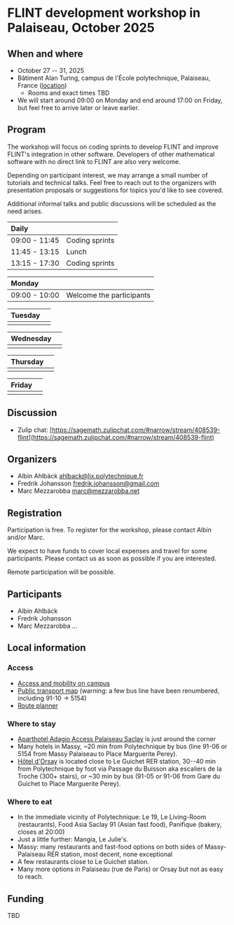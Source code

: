 # FLINT development workshop in Palaiseau, October 2025

## When and where

* October 27 -- 31, 2025
* Bâtiment Alan Turing, campus de l'École polytechnique, Palaiseau, France
  ([location](https://www.openstreetmap.org/?mlat=48.71441&mlon=2.20540#map=18/48.71441/2.20540))
  * Rooms and exact times TBD
* We will start around 09:00 on Monday and end around 17:00 on Friday, but feel
  free to arrive later or leave earlier.

## Program

The workshop will focus on coding sprints to develop FLINT and improve FLINT's
integration in other software.  Developers of other mathematical software with
no direct link to FLINT are also very welcome.

Depending on participant interest, we may arrange a small number of tutorials
and technical talks.  Feel free to reach out to the organizers with
presentation proposals or suggestions for topics you'd like to see covered.

Additional informal talks and public discussions will be scheduled as the need
arises.

| Daily         |                |
|:--------------|----------------|
| 09:00 - 11:45 | Coding sprints |
| 11:45 - 13:15 | Lunch          |
| 13:15 - 17:30 | Coding sprints |

| Monday        |             |
|:--------------|-------------|
| 09:00 - 10:00 | Welcome the participants |

| Tuesday       |             |
|:--------------|-------------|
|               |             |

| Wednesday     |             |
|:--------------|-------------|
|               |             |

| Thursday      |             |
|:--------------|-------------|
|               |             |

| Friday        |             |
|:--------------|-------------|
|               |             |

## Discussion

* Zulip chat: [https://sagemath.zulipchat.com/#narrow/stream/408539-flint](https://sagemath.zulipchat.com/#narrow/stream/408539-flint)

## Organizers

* Albin Ahlbäck <ahlback@lix.polytechnique.fr>
* Fredrik Johansson <fredrik.johansson@gmail.com>
* Marc Mezzarobba <marc@mezzarobba.net>

## Registration

Participation is free.  To register for the workshop, please contact Albin
and/or Marc.

We expect to have funds to cover local expenses and travel for some
participants.  Please contact us as soon as possible if you are interested.

Remote participation will be possible.

## Participants

* Albin Ahlbäck
* Fredrik Johansson
* Marc Mezzarobba
...

## Local information

### Access

* [Access and mobility on campus](https://www.ip-paris.fr/en/access-and-mobility-campus)
* [Public transport map](https://www.paris-saclay.com/fileadmin/documents/2.Vivre_ici/Mobilite/Plan_Secteur_Orsay.pdf)
  (warning: a few bus line have been renumbered, including 91-10 → 5154)
* [Route planner](https://www.iledefrance-mobilites.fr/en)

### Where to stay

* [Aparthotel Adagio Access Palaiseau Saclay](https://www.adagio-city.com/fr/hotel-a0x3-apparthotel-adagio-access-palaiseau-saclay.shtml)
  is just around the corner
* Many hotels in Massy, ~20 min from Polytechnique by bus (line 91-06 or 5154
  from Massy Palaiseau to Place Marguerite Perey).
* [Hôtel d'Orsay](https://www.orsay-hotel.com/) is located close to Le Guichet
  RER station, 30--40 min from Polytechnique by foot via Passage du Buisson aka
  escaliers de la Troche (300+ stairs), or ~30 min by bus (91-05 or 91-06 from
  Gare du Guichet to Place Marguerite Perey).

### Where to eat

* In the immediate vicinity of Polytechnique: Le 19, Le Living-Room
  (restaurants), Food Asia Saclay 91 (Asian fast food), Panifique (bakery,
  closes at 20:00)
* Just a little further: Mangia, Le Julie's.
* Massy: many restaurants and fast-food options on both sides of
  Massy-Palaiseau RER station, most decent, none exceptional
* A few restaurants close to Le Guichet station.
* Many more options in Palaiseau (rue de Paris) or Orsay but not as easy to
  reach.

## Funding

TBD

